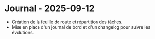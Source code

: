 # Journal - 2025-09-12

- Création de la feuille de route et répartition des tâches.
- Mise en place d'un journal de bord et d'un changelog pour suivre les évolutions.
